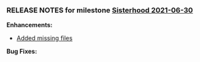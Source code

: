 ### RELEASE NOTES for milestone [Sisterhood 2021-06-30](https://github.com/SkyrimLL/SkLLmods/milestone/101?closed=1) 
**Enhancements:** 
- [Added missing files](https://github.com/SkyrimLL/SkLLmods/issues/1190)

**Bug Fixes:** 

